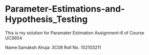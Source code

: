 # Parameter-Estimations-and-Hypothesis_Testing

This is my solution for Paramater Estimation Assignment-6 of Course UCS654

Name:Samaksh Ahuja: 3C08 Roll No. 102103211
